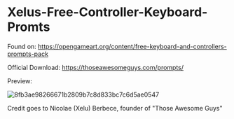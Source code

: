 # Xelus-Free-Controller-Keyboard-Promts

Found on: https://opengameart.org/content/free-keyboard-and-controllers-prompts-pack

Official Download: https://thoseawesomeguys.com/prompts/

Preview:

![8fb3ae98266671b2809b7c8d833bc7c6d5ae0547](https://user-images.githubusercontent.com/68206794/147727234-74312f70-4de0-4fa1-932e-74f29d31008c.gif)

Credit goes to Nicolae (Xelu) Berbece, founder of "Those Awesome Guys"
